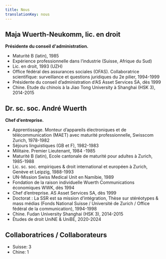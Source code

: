 ```yaml
---
title: Nous
translationKey: nous
---
```


## Maja Wuerth-Neukomm, lic. en droit

**Présidente du conseil d'administration.**

- Maturité B (latin), 1985
- Expérience professionnelle dans l’industrie (Suisse, Afrique du Sud)
- Lic. en droit, 1993 (UZH)
- Office fédéral des assurances sociales (OFAS). Collaboratrice scientifique: surveillance et questions juridiques du 2e pilier, 1994-1999
- Présidente du conseil d’administration d‘AS Asset Services SA, dès 1999
- Chine. Etude du chinois à la Jiao Tong University à Shanghai (HSK 3), 2014-2015

## Dr. sc. soc. André Wuerth

**Chef d’entreprise.**

- Apprentissage. Monteur d’appareils électroniques et de télécommunication (MAET) avec maturité professionnelle, Swisscom Zurich, 1978-1982
- Séjours linguistiques (GB et F),  1982-1983
- Militaire. Premier Lieutenant, 1984 -1985
- Maturité B (latin), Ecole cantonale de maturité pour adultes à Zurich, 1985-1988
- Lic. sc. soc. empiriques & droit international et européen à Zurich, Genève et Leipzig, 1988-1993 
- UN-Mission Swiss Medical Unit en Namibie, 1989
- Fondation de la raison individuelle Wuerth Communications économiques WWK, dès 1994
- Chef d’entreprise. AS Asset Services SA, dès 1999
- Doctorat : La SSR est sa mission d’intégration, Thèse sur stéréotypes & mass médias (Fonds National Suisse / Université de Zurich / Office fédéral de la communication), 1994-1998
- Chine. Fudan University Shanghai (HSK 3), 2014-2015
- Études de droit UniNE & UniBE, 2020-2024

## Collaboratrices / Collaborateurs

- Suisse: 3
- Chine: 1
